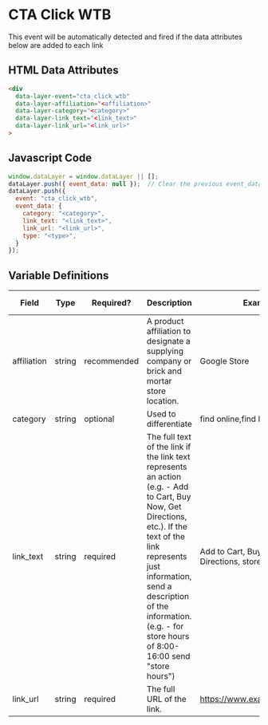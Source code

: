 # CTA Click WTB

This event will be automatically detected and fired if the data attributes below are added to each link

## HTML Data Attributes

```html
<div
  data-layer-event="cta_click_wtb"
  data-layer-affiliation="<affiliation>"
  data-layer-category="<category>"
  data-layer-link_text="<link_text>"
  data-layer-link_url="<link_url>"
>
```

## Javascript Code

```js
window.dataLayer = window.dataLayer || [];
dataLayer.push({ event_data: null });  // Clear the previous event_data object.
dataLayer.push({
  event: "cta_click_wtb",
  event_data: {
    category: "<category>",
    link_text: "<link_text>",
    link_url: "<link_url>",
    type: "<type>",
  }
});
```

## Variable Definitions

|Field|Type|Required?|Description|Example|Pattern|Min Length|Max Length|Minimum|Maximum|Multiple Of|
| --- | --- | --- | --- | --- | --- | --- | --- | --- | --- | --- |
|affiliation|string|recommended|A product affiliation to designate a supplying company or brick and mortar store location.|Google Store|
|category|string|optional|Used to differentiate |find online,find locally|
|link_text|string|required|The full text of the link if the link text represents an action (e.g. - Add to Cart, Buy Now, Get Directions, etc.). If the text of the link represents just information, send a description of the information. (e.g. - for store hours of 8:00-16:00 send "store hours") |Add to Cart, Buy Now, Get Directions, store hours|
|link_url|string|required|The full URL of the link.|https://www.example.com/form|